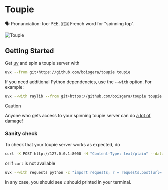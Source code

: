 Toupie
================================================================================

🗣️ Pronunciation: too-PEE. 🇫🇷 French word for "spinning top".

![Toupie](https://unsplash.com/photos/LiLPRqxWI9I/download?ixid=M3wxMjA3fDB8MXxzZWFyY2h8NHx8c3Bpbm5pbmclMjB0b3B8ZW58MHx8fHwxNzU1NTI1MTgzfDA&force=true&w=900)

<!--
Photo by <a href="https://unsplash.com/@ashamplifies?utm_content=creditCopyText&utm_medium=referral&utm_source=unsplash">Ash Amplifies</a> on <a href="https://unsplash.com/photos/gold-pyramid-on-brown-wooden-table-LiLPRqxWI9I?utm_content=creditCopyText&utm_medium=referral&utm_source=unsplash">Unsplash</a>
-->      


Getting Started
--------------------------------------------------------------------------------

Get [uv] and spin a toupie server with

```bash
uvx --from git+https://github.com/boisgera/toupie toupie
```

If you need additional Python dependencies, use the `--with` option.
For example:

```bash
uvx --with raylib --from git+https://github.com/boisgera/toupie toupie
```

> [!CAUTION]  
> Anyone who gets access to your spinning toupie server can do [a lot of damage]!

### Sanity check

To check that your toupie server works as expected, do

```bash
curl -X POST http://127.0.0.1:8000 -H "Content-Type: text/plain" --data-binary "print(1+1)"
```

or if `curl` is not available

```bash
uvx --with requests python -c "import requests; r = requests.post(url='http://127.0.0.1:8000', headers={'Content-Type': 'text/plain'}, data='print(1+1)'); print(r.text)"
```

In any case, you should see `2` should printed in your terminal.


[uv]: https://docs.astral.sh/uv/
[a lot of damage]: https://www.youtube.com/watch?v=JZLAHGfznlY
